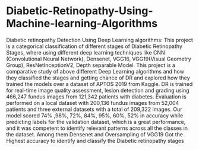 # Diabetic-Retinopathy-Using-Machine-learning-Algorithms
Diabetic retinopathy Detection Using Deep Learning algorithms:
	This project is a categorical classification of different stages of Diabetic Retinopathy Stages, where using different deep learning techniques like CNN (Convolutional Neural Network), Densenet, VGG16, VGG19(Visual Geometry Group), ResNetInceptionV2, Depth separable Model.
This project is a comparative study of above different Deep Learning algorithms and how they classified the stages and getting chance of DR and explored how they trained the models over a dataset of APTOS 2019 from Kaggle. DR is trained for real-time image quality assessment, lesion detection and grading using 466,247 fundus images from 121,342 patients with diabetes. Evaluation is performed on a local dataset with 200,136 fundus images from 52,004 patients and three external datasets with a total of 209,322 images.
Our model scored 74% ,98%, 72%, 84%, 95%, 60%, 52% in accuracy while predicting labels for the validation dataset, which is a great performance, and it was competent to identify relevant patterns across all the classes in the dataset. Among them Densenet and Oversampling of VGG19 Got the Highest accuracy to identify and classify the Diabetic retinopathy stages
